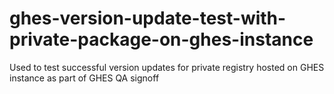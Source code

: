 # ghes-version-update-test-with-private-package-on-ghes-instance
Used to test successful version updates for private registry hosted on GHES instance as part of GHES QA signoff
